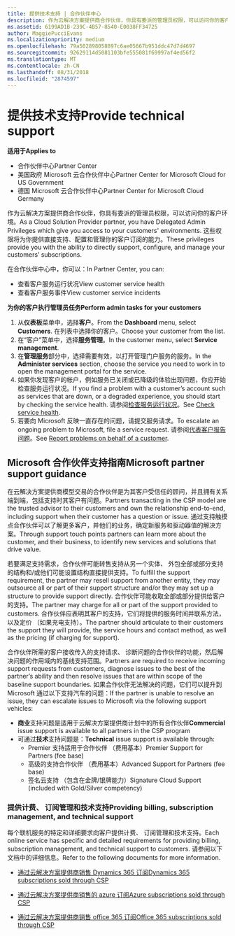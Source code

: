 ```yaml
---
title: 提供技术支持 | 合作伙伴中心
description: 作为云解决方案提供商合作伙伴，你具有委派的管理员权限，可以访问你的客户环境。
ms.assetid: 6199AD1B-239C-4B57-8540-E0038FF34725
author: MaggiePucciEvans
ms.localizationpriority: medium
ms.openlocfilehash: 79a502898058897c6ae05667b951ddc47d7d4697
ms.sourcegitcommit: 92629114d5081103bfe555081f69997af4ed56f2
ms.translationtype: MT
ms.contentlocale: zh-CN
ms.lasthandoff: 08/31/2018
ms.locfileid: "2874597"
---
```

# <a name="provide-technical-support"></a><span data-ttu-id="d345f-103">提供技术支持</span><span class="sxs-lookup"><span data-stu-id="d345f-103">Provide technical support</span></span>

**<span data-ttu-id="d345f-104">适用于</span><span class="sxs-lookup"><span data-stu-id="d345f-104">Applies to</span></span>**

-  <span data-ttu-id="d345f-105">合作伙伴中心</span><span class="sxs-lookup"><span data-stu-id="d345f-105">Partner Center</span></span>
-  <span data-ttu-id="d345f-106">美国政府 Microsoft 云合作伙伴中心</span><span class="sxs-lookup"><span data-stu-id="d345f-106">Partner Center for Microsoft Cloud for US Government</span></span>
-  <span data-ttu-id="d345f-107">德国 Microsoft 云合作伙伴中心</span><span class="sxs-lookup"><span data-stu-id="d345f-107">Partner Center for Microsoft Cloud Germany</span></span>

<span data-ttu-id="d345f-108">作为云解决方案提供商合作伙伴，你具有委派的管理员权限，可以访问你的客户环境。</span><span class="sxs-lookup"><span data-stu-id="d345f-108">As a Cloud Solution Provider partner, you have Delegated Admin Privileges which give you access to your customers' environments.</span></span> <span data-ttu-id="d345f-109">这些权限将为你提供直接支持、配置和管理你的客户订阅的能力。</span><span class="sxs-lookup"><span data-stu-id="d345f-109">These privileges provide you with the ability to directly support, configure, and manage your customers’ subscriptions.</span></span>

<span data-ttu-id="d345f-110">在合作伙伴中心中，你可以：</span><span class="sxs-lookup"><span data-stu-id="d345f-110">In Partner Center, you can:</span></span>

-   <span data-ttu-id="d345f-111">查看客户服务运行状况</span><span class="sxs-lookup"><span data-stu-id="d345f-111">View customer service health</span></span>
-   <span data-ttu-id="d345f-112">查看客户服务事件</span><span class="sxs-lookup"><span data-stu-id="d345f-112">View customer service incidents</span></span>

**<span data-ttu-id="d345f-113">为你的客户执行管理员任务</span><span class="sxs-lookup"><span data-stu-id="d345f-113">Perform admin tasks for your customers</span></span>**

1.  <span data-ttu-id="d345f-114">从**仪表板**菜单中，选择**客户**。</span><span class="sxs-lookup"><span data-stu-id="d345f-114">From the **Dashboard** menu, select **Customers**.</span></span> <span data-ttu-id="d345f-115">在列表中选择你的客户。</span><span class="sxs-lookup"><span data-stu-id="d345f-115">Choose your customer from the list.</span></span>
2.  <span data-ttu-id="d345f-116">在“客户”菜单中，选择**服务管理**。</span><span class="sxs-lookup"><span data-stu-id="d345f-116">In the customer menu, select **Service management**.</span></span>
3.  <span data-ttu-id="d345f-117">在**管理服务**部分中，选择需要有效，以打开管理门户服务的服务。</span><span class="sxs-lookup"><span data-stu-id="d345f-117">In the **Administer services** section, choose the service you need to work in to open the management portal for the service.</span></span>
4.  <span data-ttu-id="d345f-118">如果你发现客户的帐户，例如服务已关闭或已降级的体验出现问题，你应开始检查服务运行状况。</span><span class="sxs-lookup"><span data-stu-id="d345f-118">If you find a problem with a customer’s account such as services that are down, or a degraded experience, you should start by checking the service health.</span></span> <span data-ttu-id="d345f-119">请参阅[检查服务运行状况](check-service-health.md)。</span><span class="sxs-lookup"><span data-stu-id="d345f-119">See [Check service health](check-service-health.md).</span></span>
5.  <span data-ttu-id="d345f-120">若要向 Microsoft 反映一直存在的问题，请提交服务请求。</span><span class="sxs-lookup"><span data-stu-id="d345f-120">To escalate an ongoing problem to Microsoft, file a service request.</span></span> <span data-ttu-id="d345f-121">请参阅[代表客户报告问题](report-problems-on-behalf-of-a-customer.md)。</span><span class="sxs-lookup"><span data-stu-id="d345f-121">See [Report problems on behalf of a customer](report-problems-on-behalf-of-a-customer.md).</span></span>

 
## <a name="microsoft-partner-support-guidance"></a><span data-ttu-id="d345f-122">Microsoft 合作伙伴支持指南</span><span class="sxs-lookup"><span data-stu-id="d345f-122">Microsoft partner support guidance</span></span>

<span data-ttu-id="d345f-123">在云解决方案提供商模型交易的合作伙伴是为其客户受信任的顾问，并且拥有关系端到端，包括支持时其客户有问题。</span><span class="sxs-lookup"><span data-stu-id="d345f-123">Partners transacting in the CSP model are the trusted advisor to their customers and own the relationship end-to-end, including support when their customer has a question or issue.</span></span> <span data-ttu-id="d345f-124">通过支持触摸点合作伙伴可以了解更多客户，并他们的业务，确定新服务和驱动器值的解决方案。</span><span class="sxs-lookup"><span data-stu-id="d345f-124">Through support touch points partners can learn more about the customer, and their business, to identify new services and solutions that drive value.</span></span>

<span data-ttu-id="d345f-125">若要满足支持需求，合作伙伴可能转售支持从另一个实体、 外包全部或部分支持的结构和/或他们可能设置结构直接提供支持。</span><span class="sxs-lookup"><span data-stu-id="d345f-125">To fulfill the support requirement, the partner may resell support from another entity, they may outsource all or part of their support structure and/or they may set up a structure to provide support directly.</span></span>  <span data-ttu-id="d345f-126">合作伙伴可能收取全部或部分提供给客户的支持。</span><span class="sxs-lookup"><span data-stu-id="d345f-126">The partner may charge for all or part of the support provided to customers.</span></span> <span data-ttu-id="d345f-127">合作伙伴应表明其客户的支持，它们将提供的服务时间并联系方法，以及定价 （如果充电支持）。</span><span class="sxs-lookup"><span data-stu-id="d345f-127">The partner should articulate to their customers the support they will provide, the service hours and contact method, as well as the pricing (if charging for support).</span></span> 

<span data-ttu-id="d345f-128">合作伙伴所需的客户接收传入的支持请求、 诊断问题的合作伙伴的功能，然后解决问题的作用域内的基线支持范围。</span><span class="sxs-lookup"><span data-stu-id="d345f-128">Partners are required to receive incoming support requests from customers, diagnose issues to the best of the partner’s ability and then resolve issues that are within scope of the baseline support boundaries.</span></span> <span data-ttu-id="d345f-129">如果合作伙伴无法解决的问题，它们可以提升到 Microsoft 通过以下支持汽车的问题：</span><span class="sxs-lookup"><span data-stu-id="d345f-129">If the partner is unable to resolve an issue, they can escalate issues to Microsoft via the following support vehicles:</span></span>

- <span data-ttu-id="d345f-130">**商业**支持问题是适用于云解决方案提供商计划中的所有合作伙伴</span><span class="sxs-lookup"><span data-stu-id="d345f-130">**Commercial** issue support is available to all partners in the CSP program</span></span>
-   <span data-ttu-id="d345f-131">可通过**技术**支持问题是：</span><span class="sxs-lookup"><span data-stu-id="d345f-131">**Technical** issue support is available through:</span></span>
    -   <span data-ttu-id="d345f-132">Premier 支持适用于合作伙伴 （费用基本）</span><span class="sxs-lookup"><span data-stu-id="d345f-132">Premier Support for Partners (fee base)</span></span>
    -   <span data-ttu-id="d345f-133">高级的支持合作伙伴 （费用基本）</span><span class="sxs-lookup"><span data-stu-id="d345f-133">Advanced Support for Partners (fee base)</span></span>
    -   <span data-ttu-id="d345f-134">签名云支持 （包含在金牌/银牌能力）</span><span class="sxs-lookup"><span data-stu-id="d345f-134">Signature Cloud Support (included with Gold/Silver competency)</span></span>

### <a name="providing-billing-subscription-management-and-technical-support"></a><span data-ttu-id="d345f-135">提供计费、 订阅管理和技术支持</span><span class="sxs-lookup"><span data-stu-id="d345f-135">Providing billing, subscription management, and technical support</span></span> 

<span data-ttu-id="d345f-136">每个联机服务的特定和详细要求向客户提供计费、 订阅管理和技术支持。</span><span class="sxs-lookup"><span data-stu-id="d345f-136">Each online service has specific and detailed requirements for providing billing, subscription management, and technical support to customers.</span></span> <span data-ttu-id="d345f-137">请参阅以下文档中的详细信息。</span><span class="sxs-lookup"><span data-stu-id="d345f-137">Refer to the following documents for more information.</span></span>

-   [<span data-ttu-id="d345f-138">通过云解决方案提供商销售 Dynamics 365 订阅</span><span class="sxs-lookup"><span data-stu-id="d345f-138">Dynamics 365 subscriptions sold through CSP</span></span>](https://www.microsoftpartnercommunity.com/t5/CSP/Microsoft-Partner-Support-Guidance/m-p/5262#M30)

-   [<span data-ttu-id="d345f-139">通过云解决方案提供商销售的 azure 订阅</span><span class="sxs-lookup"><span data-stu-id="d345f-139">Azure subscriptions sold through CSP</span></span>](https://www.microsoftpartnercommunity.com/t5/CSP/Microsoft-Partner-Support-Guidance/m-p/5263#M31)

-   [<span data-ttu-id="d345f-140">通过云解决方案提供商销售 office 365 订阅</span><span class="sxs-lookup"><span data-stu-id="d345f-140">Office 365 subscriptions sold through CSP</span></span>](https://www.microsoftpartnercommunity.com/t5/CSP/Microsoft-Partner-Support-Guidance/m-p/5264#M32)
 



